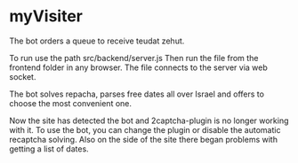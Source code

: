 # myVisiter

The bot orders a queue to receive teudat zehut.

To run use the path src/backend/server.js
Then run the file from the frontend folder in any browser.
The file connects to the server via web socket.

The bot solves repacha, parses free dates all over Israel and offers to choose the most convenient one.

Now the site has detected the bot and 2captcha-plugin is no longer working with it. To use the bot, you can change the plugin or disable the automatic recaptcha solving. Also on the side of the site there began problems with getting a list of dates.
